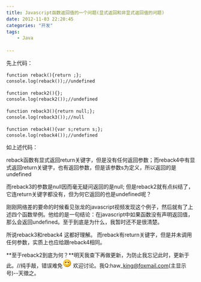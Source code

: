 ```yaml
---
title: Javascript函数返回值的一个问题(显式返回和非显式返回值的问题)
date: 2012-11-03 22:20:45
categories: "开发"
tags:
	- Java

---
```


先上代码：

``````````
function reback(){return ;};
console.log(reback());//undefined

function reback2(){};
console.log(reback2());//undefined

function reback3(){return null;};
console.log(reback3());//null

function reback4(){var s;return s;};
console.log(reback4());//undefined
``````````

如上述代码：

reback函数有显式返回return关键字，但是没有任何返回参数；而reback4中有显式返回return关键字，也有返回参数，但是该参数s为定义，所以返回的是undefined

而reback3的参数是null因而毫无疑问返回的是null; 但是reback2就有点纠结了，它连return关键字都没有，但为何它返回的也是undefined呢？

刚刚网络差的要命的时候看见张龙的javascript视频发现这个例子，然后就有了上述四个函数举例。他给的是一句结论：在javascript中如果函数没有声明返回值，那么会返回undefined。至于到底是为什么，我暂时还不是很清楚。

所说reback3和reback4 这都好理解。 而reback有return关键字，但是并未调用任何参数，实质上也应给跟reback4相同。

**至于reback2到底为何？**明天我查下再做更新，为防止我忘记此时，更新于此。//纯手敲，错误难免![微笑][QJVY-NZEN-YNZ2.gif] 欢迎讨论。我Q:haw\_king@foxmail.com(主显示号)--天徵之。




[QJVY-NZEN-YNZ2.gif]: static/resources/crawler/QJVY-NZEN-YNZ2.gif
